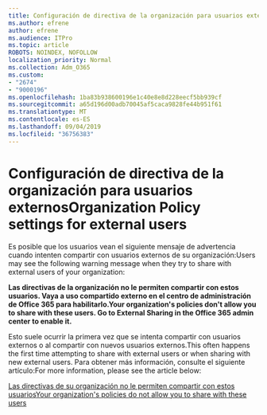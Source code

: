 ```yaml
---
title: Configuración de directiva de la organización para usuarios externos
ms.author: efrene
author: efrene
ms.audience: ITPro
ms.topic: article
ROBOTS: NOINDEX, NOFOLLOW
localization_priority: Normal
ms.collection: Adm_O365
ms.custom:
- "2674"
- "9000196"
ms.openlocfilehash: 1ba83b938600196e1c40e8e8d228eecf5bb939cf
ms.sourcegitcommit: a65d196d00adb70045af5caca9828fe44b951f61
ms.translationtype: MT
ms.contentlocale: es-ES
ms.lasthandoff: 09/04/2019
ms.locfileid: "36756383"
---
```

# <a name="organization-policy-settings-for-external-users"></a><span data-ttu-id="c8d28-102">Configuración de directiva de la organización para usuarios externos</span><span class="sxs-lookup"><span data-stu-id="c8d28-102">Organization Policy settings for external users</span></span>

<span data-ttu-id="c8d28-103">Es posible que los usuarios vean el siguiente mensaje de advertencia cuando intenten compartir con usuarios externos de su organización:</span><span class="sxs-lookup"><span data-stu-id="c8d28-103">Users may see the following warning message when they try to share with external users of your organization:</span></span> 

   <span data-ttu-id="c8d28-104">**Las directivas de la organización no le permiten compartir con estos usuarios. Vaya a uso compartido externo en el centro de administración de Office 365 para habilitarlo.**</span><span class="sxs-lookup"><span data-stu-id="c8d28-104">**Your organization's policies don't allow you to share with these users. Go to External Sharing in the Office 365 admin center to enable it.**</span></span> 

<span data-ttu-id="c8d28-105">Esto suele ocurrir la primera vez que se intenta compartir con usuarios externos o al compartir con nuevos usuarios externos.</span><span class="sxs-lookup"><span data-stu-id="c8d28-105">This often happens the first time attempting to share with external users or when sharing with new external users.</span></span> <span data-ttu-id="c8d28-106">Para obtener más información, consulte el siguiente artículo:</span><span class="sxs-lookup"><span data-stu-id="c8d28-106">For more information, please see the article below:</span></span>

[<span data-ttu-id="c8d28-107">Las directivas de su organización no le permiten compartir con estos usuarios</span><span class="sxs-lookup"><span data-stu-id="c8d28-107">Your organization's policies do not allow you to share with these users</span></span>](https://docs.microsoft.com/sharepoint/support/administration/organization-policies-do-not-allow-you-to-share-with-users-error)






